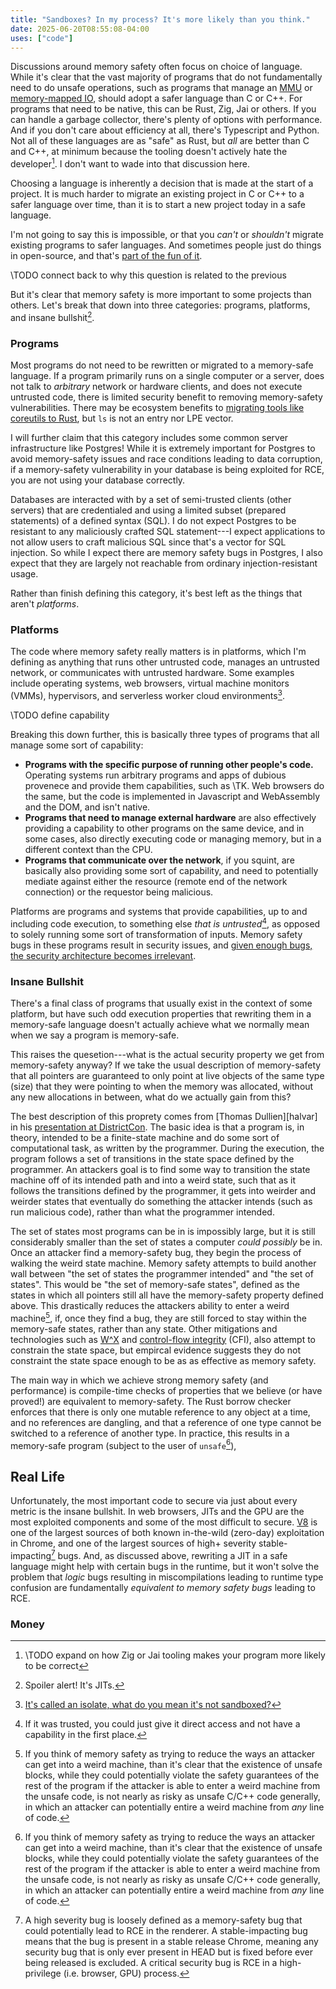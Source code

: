 ```yaml
---
title: "Sandboxes? In my process? It's more likely than you think."
date: 2025-06-20T08:55:08-04:00
uses: ["code"]
---
```


Discussions around memory safety often focus on choice of language. While it's
clear that the vast majority of programs that do not fundamentally need to do
unsafe operations, such as programs that manage an [MMU][mmu] or [memory-mapped
IO][mmio], should adopt a safer language than C or C++. For programs that need
to be native, this can be Rust, Zig, Jai or others. If you can handle a garbage
collector, there's plenty of options with performance. And if you don't care
about efficiency at all, there's Typescript and Python. Not all of these
languages are as "safe" as Rust, but _all_ are better than C and C++, at minimum
because the tooling doesn't actively hate the developer[^1]. I don't want to
wade into that discussion here.

Choosing a language is inherently a decision that is made at the start of a
project. It is much harder to migrate an existing project in C or C++ to a safer
language over time, than it is to start a new project today in a safe language.

I'm not going to say this is impossible, or that you _can't_ or _shouldn't_
migrate existing programs to safer languages. And sometimes people just do
things in open-source, and that's [part of the fun of it][avery-gift].

\TODO connect back to why this question is related to the previous

But it's clear that memory safety is more important to some projects than
others. Let's break that down into three categories: programs, platforms, and
insane bullshit[^2].

### Programs

Most programs do not need to be rewritten or migrated to a memory-safe language.
If a program primarily runs on a single computer or a server, does not talk to
_arbitrary_ network or hardware clients, and does not execute untrusted code,
there is limited security benefit to removing memory-safety vulnerabilities.
There may be ecosystem benefits to [migrating tools like coreutils to
Rust][alex-coreutils], but `ls` is not an entry nor LPE vector.

I will further claim that this category includes some common server
infrastructure like Postgres! While it is extremely important for Postgres to
avoid memory-safety issues and race conditions leading to data corruption, if a
memory-safety vulnerability in your database is being exploited for RCE, you are
not using your database correctly.

Databases are interacted with by a set of semi-trusted clients (other servers)
that are credentialed and using a limited subset (prepared statements) of a
defined syntax (SQL). I do not expect Postgres to be resistant to any
maliciously crafted SQL statement---I expect applications to not allow users to
craft malicious SQL since that's a vector for SQL injection. So while I expect
there are memory safety bugs in Postgres, I also expect that they are largely
not reachable from ordinary injection-resistant usage.

Rather than finish defining this category, it's best left as the things that
aren't _platforms_.

### Platforms

The code where memory safety really matters is in platforms, which I'm defining
as anything that runs other untrusted code, manages an untrusted network, or
communicates with untrusted hardware. Some examples include operating systems,
web browsers, virtual machine monitors (VMMs), hypervisors, and serverless
worker cloud environments[^4].

\TODO define capability

Breaking this down further, this is basically three types of programs that all
manage some sort of capability:
- **Programs with the specific purpose of running other people's code.**
  Operating systems run arbitrary programs and apps of dubious provenece and
  provide them capabilities, such as \TK. Web browsers do the same, but the code
  is implemented in Javascript and WebAssembly and the DOM, and isn't native.
- **Programs that need to manage external hardware** are also effectively
  providing a capability to other programs on the same device, and in some
  cases, also directly executing code or managing memory, but in a different
  context than the CPU.
- **Programs that communicate over the network**, if you squint, are basically
  also providing some sort of capability, and need to potentially mediate
  against either the resource (remote end of the network connection) or the
  requestor being malicious.

Platforms are programs and systems that provide capabilities, up to and
including code execution, to something else _that is untrusted_[^5], as opposed
to solely running some sort of transformation of inputs. Memory safety bugs in
these programs result in security issues, and [given enough bugs, the security
architecture becomes irrelevant][ian-beer-bugs].

### Insane Bullshit

There's a final class of programs that usually exist in the context of some
platform, but have such odd execution properties that rewriting them in a
memory-safe language doesn't actually achieve what we normally mean when we say
a program is memory-safe.

This raises the quesetion---what is the actual security property we get from
memory-safety anyway? If we take the usual description of memory-safety that all
pointers are guaranteed to only point at live objects of the same type (size)
that they were pointing to when the memory was allocated, without any new
allocations in between, what do we actually gain from this?

The best description of this proprety comes from [Thomas Dullien][halvar] in his
[presentation at DistrictCon][flake-memory-safety]. The basic idea is that a
program is, in theory, intended to be a finite-state machine and do some sort of
computational task, as written by the programmer. During the execution, the
program follows a set of transitions in the state space defined by the
programmer. An attackers goal is to find some way to transition the state
machine off of its intended path and into a weird state, such that as it follows
the transitions defined by the programmer, it gets into weirder and weirder
states that eventually do something the attacker intends (such as run malicious
code), rather than what the programmer intended.

The set of states most programs can be in is impossibly large, but it is still
considerably smaller than the set of states a computer _could possibly_ be in.
Once an attacker find a memory-safety bug, they begin the process of walking the
weird state machine. Memory safety attempts to build another wall between "the
set of states the programmer intended" and "the set of states". This would be
"the set of memory-safe states", defined as the states in which all pointers
still all have the memory-safety property defined above. This drastically
reduces the attackers ability to enter a weird machine[^6], if, once they find a
bug, they are still forced to stay within the memory-safe states, rather than
any state. Other mitigations and technologies such as [W^X][wxorx] and
[control-flow integrity][CFI] (CFI), also attempt to constrain the state space,
but empircal evidence suggests they do not constraint the state space enough to
be as as effective as memory safety.

The main way in which we achieve strong memory safety (and performance) is
compile-time checks of properties that we believe (or have proved!) are
equivalent to memory-safety. The Rust borrow checker enforces that there is only
one mutable reference to any object at a time, and no references are dangling,
and that a reference of one type cannot be switched to a reference of another
type. In practice, this results in a memory-safe program (subject to the user of `unsafe`[^6]),

## Real Life

Unfortunately, the most important code to secure via just about every metric is
the insane bullshit. In web browsers, JITs and the GPU are the most exploited
components and some of the most difficult to secure. [V8][v8] is one of the
largest sources of both known in-the-wild (zero-day) exploitation in Chrome, and
one of the largest sources of high+ severity stable-impacting[^3] bugs. And, as
discussed above, rewriting a JIT in a safe language might help with certain bugs
in the runtime, but it won't solve the problem that _logic_ bugs resulting in
miscompilations leading to runtime type confusion are fundamentally _equivalent
to memory safety bugs_ leading to RCE.

### Money





[mmu]: \TODO
[mmio]: \TODO
[alex-coreutils]: https://alexgaynor.net/2025/mar/22/coreutils-in-rust/
[v8]: https://v8.dev
[v8-sandbox]: https://v8.dev/blog/sandbox
[reasons]: https://alexgaynor.net/2025/mar/06/things-have-reasons/
[avery-gift]: https://apenwarr.ca/log/20211229
[dadrian-isolate-tweet]: https://x.com/davidcadrian/status/1834645627147329688
[ian-beer-bugs]: \TODO
[flake-memory-safety]: https://docs.google.com/presentation/d/1-CgBbVuFE1pJnB84wfeq_RadXQs13dCvHTFFVLPYTeg/edit?slide=id.p#slide=id.p
[wxorx]: \TODO
[cfi]: \TODO

[^1]: \TODO expand on how Zig or Jai tooling makes your program more likely to be correct
[^2]: Spoiler alert! It's JITs.
[^3]: A high severity bug is loosely defined as a memory-safety bug that could
  potentially lead to RCE in the renderer. A stable-impacting bug means that the
  bug is present in a stable release Chrome, meaning any security bug that is
  only ever present in HEAD but is fixed before ever being released is excluded.
  A critical security bug is RCE in a high-privilege (i.e. browser, GPU) process.
[^4]: [It's called an isolate, what do you mean it's not sandboxed?][dadrian-isolate-tweet]
[^5]: If it was trusted, you could just give it direct access and not have a
  capability in the first place.
[^6]: If you think of memory safety as trying to reduce the ways an attacker can
  get into a weird machine, than it's clear that the existence of unsafe blocks,
  while they could potentially violate the safety guarantees of the rest of the
  program if the attacker is able to enter a weird machine from the unsafe code,
  is not nearly as risky as unsafe C/C++ code generally, in which an attacker
  can potentially entire a weird machine from _any_ line of code.
